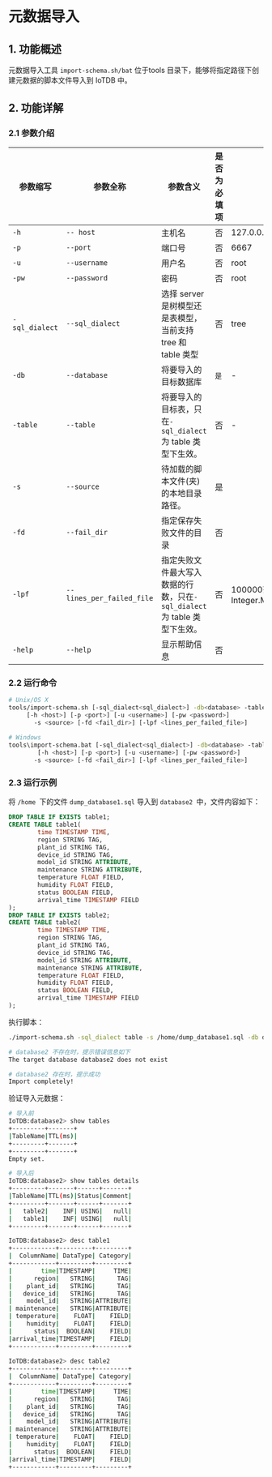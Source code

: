<!--

    Licensed to the Apache Software Foundation (ASF) under one
    or more contributor license agreements.  See the NOTICE file
    distributed with this work for additional information
    regarding copyright ownership.  The ASF licenses this file
    to you under the Apache License, Version 2.0 (the
    "License"); you may not use this file except in compliance
    with the License.  You may obtain a copy of the License at
    
        http://www.apache.org/licenses/LICENSE-2.0
    
    Unless required by applicable law or agreed to in writing,
    software distributed under the License is distributed on an
    "AS IS" BASIS, WITHOUT WARRANTIES OR CONDITIONS OF ANY
    KIND, either express or implied.  See the License for the
    specific language governing permissions and limitations
    under the License.

-->

# 元数据导入

## 1. 功能概述

元数据导入工具 `import-schema.sh/bat` 位于tools 目录下，能够将指定路径下创建元数据的脚本文件导入到 IoTDB 中。

## 2. 功能详解

### 2.1 参数介绍

| 参数缩写            | 参数全称                      | 参数含义                                                                    | 是否为必填项 | 默认值                                |
| --------------------- | ------------------------------- | ----------------------------------------------------------------------------- | -------------- | --------------------------------------- |
| `-h`            | `-- host`                 | 主机名                                                                      | 否           | 127.0.0.1                             |
| `-p`            | `--port`                  | 端口号                                                                      | 否           | 6667                                  |
| `-u`            | `--username`              | 用户名                                                                      | 否           | root                                  |
| `-pw`           | `--password`              | 密码                                                                        | 否           | root                                  |
| `-sql_dialect` | `--sql_dialect`           | 选择 server 是树模型还是表模型，当前支持 tree 和 table 类型                 | 否           | tree                                  |
| `-db`           | `--database`              | 将要导入的目标数据库                                                        | `是`     | -                                     |
| `-table`        | `--table`                 | 将要导入的目标表，只在`-sql_dialect`为 table 类型下生效。               | 否          | -                                     |
| `-s`            | `--source`                | 待加载的脚本文件(夹)的本地目录路径。                                        | 是           |                                      |
| `-fd`           | `--fail_dir`              | 指定保存失败文件的目录                                                      | 否           |                                      |
| `-lpf`          | `--lines_per_failed_file` | 指定失败文件最大写入数据的行数，只在`-sql_dialect`为 table 类型下生效。 | 否          | 100000范围：0～Integer.Max=2147483647 |
| `-help`         | `--help`                  | 显示帮助信息                                                                | 否           |                                      |

### 2.2 运行命令

```Bash
# Unix/OS X
tools/import-schema.sh [-sql_dialect<sql_dialect>] -db<database> -table<table> 
     [-h <host>] [-p <port>] [-u <username>] [-pw <password>]
       -s <source> [-fd <fail_dir>] [-lpf <lines_per_failed_file>]
      
# Windows
tools\import-schema.bat [-sql_dialect<sql_dialect>] -db<database> -table<table>  
        [-h <host>] [-p <port>] [-u <username>] [-pw <password>]
       -s <source> [-fd <fail_dir>] [-lpf <lines_per_failed_file>] 
```

### 2.3 运行示例


将 `/home `下的文件 `dump_database1.sql` 导入到 `database2 `中，文件内容如下：

```sql
DROP TABLE IF EXISTS table1;
CREATE TABLE table1(
        time TIMESTAMP TIME,
        region STRING TAG,
        plant_id STRING TAG,
        device_id STRING TAG,
        model_id STRING ATTRIBUTE,
        maintenance STRING ATTRIBUTE,
        temperature FLOAT FIELD,
        humidity FLOAT FIELD,
        status BOOLEAN FIELD,
        arrival_time TIMESTAMP FIELD
);
DROP TABLE IF EXISTS table2;
CREATE TABLE table2(
        time TIMESTAMP TIME,
        region STRING TAG,
        plant_id STRING TAG,
        device_id STRING TAG,
        model_id STRING ATTRIBUTE,
        maintenance STRING ATTRIBUTE,
        temperature FLOAT FIELD,
        humidity FLOAT FIELD,
        status BOOLEAN FIELD,
        arrival_time TIMESTAMP FIELD
);
```

执行脚本：

```Bash
./import-schema.sh -sql_dialect table -s /home/dump_database1.sql -db database2 

# database2 不存在时，提示错误信息如下
The target database database2 does not exist

# database2 存在时，提示成功
Import completely!
```

验证导入元数据：

```Bash
# 导入前
IoTDB:database2> show tables
+---------+-------+
|TableName|TTL(ms)|
+---------+-------+
+---------+-------+
Empty set.

# 导入后
IoTDB:database2> show tables details
+---------+-------+------+-------+
|TableName|TTL(ms)|Status|Comment|
+---------+-------+------+-------+
|   table2|    INF| USING|   null|
|   table1|    INF| USING|   null|
+---------+-------+------+-------+

IoTDB:database2> desc table1
+------------+---------+---------+
|  ColumnName| DataType| Category|
+------------+---------+---------+
|        time|TIMESTAMP|     TIME|
|      region|   STRING|      TAG|
|    plant_id|   STRING|      TAG|
|   device_id|   STRING|      TAG|
|    model_id|   STRING|ATTRIBUTE|
| maintenance|   STRING|ATTRIBUTE|
| temperature|    FLOAT|    FIELD|
|    humidity|    FLOAT|    FIELD|
|      status|  BOOLEAN|    FIELD|
|arrival_time|TIMESTAMP|    FIELD|
+------------+---------+---------+
 
IoTDB:database2> desc table2
+------------+---------+---------+
|  ColumnName| DataType| Category|
+------------+---------+---------+
|        time|TIMESTAMP|     TIME|
|      region|   STRING|      TAG|
|    plant_id|   STRING|      TAG|
|   device_id|   STRING|      TAG|
|    model_id|   STRING|ATTRIBUTE|
| maintenance|   STRING|ATTRIBUTE|
| temperature|    FLOAT|    FIELD|
|    humidity|    FLOAT|    FIELD|
|      status|  BOOLEAN|    FIELD|
|arrival_time|TIMESTAMP|    FIELD|
+------------+---------+---------+
```
